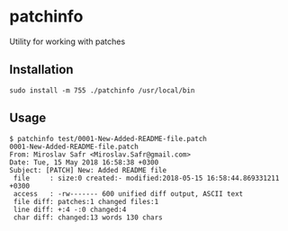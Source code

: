 # patchinfo

Utility for working with patches

## Installation

    sudo install -m 755 ./patchinfo /usr/local/bin

## Usage

    $ patchinfo test/0001-New-Added-README-file.patch
    0001-New-Added-README-file.patch
    From: Miroslav Safr <Miroslav.Safr@gmail.com>
    Date: Tue, 15 May 2018 16:58:38 +0300
    Subject: [PATCH] New: Added README file
     file     : size:0 created:- modified:2018-05-15 16:58:44.869331211 +0300
     access   : -rw------- 600 unified diff output, ASCII text
     file diff: patches:1 changed files:1
     line diff: +:4 -:0 changed:4
     char diff: changed:13 words 130 chars
